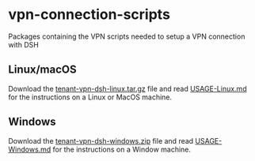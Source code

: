 # vpn-connection-scripts
Packages containing the VPN scripts needed to setup a VPN connection with DSH

## Linux/macOS
Download the [tenant-vpn-dsh-linux.tar.gz](https://github.com/kpn-dsh/vpn-connection-scripts/blob/master/tenant-vpn-dsh-linux-2.5.8-4.tar.gz) file and read [USAGE-Linux.md](https://github.com/kpn-dsh/vpn-connection-scripts/blob/master/USAGE-Linux.md) for the instructions on a Linux or MacOS machine.
  
## Windows
Download the [tenant-vpn-dsh-windows.zip](https://github.com/kpn-dsh/vpn-connection-scripts/blob/master/tenant-vpn-dsh-windows-2.5.8-4.zip) file and read [USAGE-Windows.md](https://github.com/kpn-dsh/vpn-connection-scripts/blob/master/USAGE-Windows.md) for the instructions on a Window machine.
